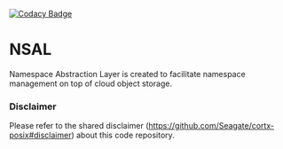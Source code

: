 [![Codacy Badge](https://app.codacy.com/project/badge/Grade/f0d0abc1e7534ce68c7d4fb4787ded9c)](https://www.codacy.com?utm_source=github.com&amp;utm_medium=referral&amp;utm_content=Seagate/cortx-nsal&amp;utm_campaign=Badge_Grade)

# NSAL
Namespace Abstraction Layer is created to facilitate namespace
management on top of cloud object storage.

### Disclaimer
Please refer to the shared disclaimer (https://github.com/Seagate/cortx-posix#disclaimer) about this code repository.
